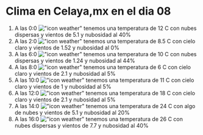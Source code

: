 # Clima en Celaya,mx en el dia 08

1. A las 0:0 !["icon weather"](http://openweathermap.org/img/w/03n.png) tenemos una temperatura de 12 C con nubes dispersas y  vientos de 5.1 y nubosidad al 40%
1. A las 2:0 !["icon weather"](http://openweathermap.org/img/w/01n.png) tenemos una temperatura de 8.5 C con cielo claro y  vientos de 1.52 y nubosidad al 0%
1. A las 6:0 !["icon weather"](http://openweathermap.org/img/w/03n.png) tenemos una temperatura de 10 C con nubes dispersas y  vientos de 1.24 y nubosidad al 44%
1. A las 8:0 !["icon weather"](http://openweathermap.org/img/w/02n.png) tenemos una temperatura de 6 C con cielo claro y  vientos de 2.1 y nubosidad al 5%
1. A las 10:0 !["icon weather"](http://openweathermap.org/img/w/02d.png) tenemos una temperatura de 11 C con cielo claro y  vientos de 1 y nubosidad al 5%
1. A las 12:0 !["icon weather"](http://openweathermap.org/img/w/02d.png) tenemos una temperatura de 18 C con cielo claro y  vientos de 2.1 y nubosidad al 5%
1. A las 14:0 !["icon weather"](http://openweathermap.org/img/w/02d.png) tenemos una temperatura de 24 C con algo de nubes y  vientos de 5.1 y nubosidad al 20%
1. A las 16:0 !["icon weather"](http://openweathermap.org/img/w/03d.png) tenemos una temperatura de 26 C con nubes dispersas y  vientos de 7.7 y nubosidad al 40%

